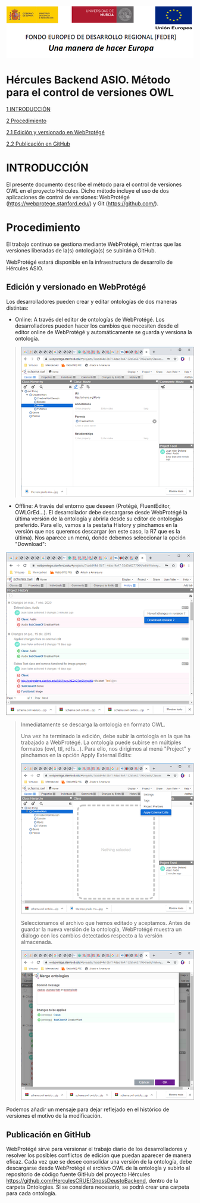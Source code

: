 ![](.//media/CabeceraDocumentosMD.png)

# Hércules Backend ASIO. Método para el control de versiones OWL 

[1 INTRODUCCIÓN](#introducción)

[2 Procedimiento](#procedimiento)

[2.1 Edición y versionado en WebProtégé](#edición-y-versionado-en-webprotégé)

[2.2 Publicación en GitHub](#publicación-en-github)

INTRODUCCIÓN
============

El presente documento describe el método para el control de versiones
OWL en el proyecto Hércules. Dicho método incluye el uso de dos
aplicaciones de control de versiones: WebProtégé
(<https://webprotege.stanford.edu/>) y Git (<https://github.com/>).

Procedimiento
=============

El trabajo continuo se gestiona mediante WebProtégé, mientras que las
versiones liberadas de la(s) ontología(s) se subirán a GitHub.

WebProtégé estará disponible en la infraestructura de desarrollo de
Hércules ASIO.

Edición y versionado en WebProtégé
----------------------------------

Los desarrolladores pueden crear y editar ontologías de dos maneras
distintas:

-   Online: A través del editor de ontologías de WebProtégé. Los
    desarrolladores pueden hacer los cambios que necesiten desde el
    editor online de WebProtégé y automáticamente se guarda y versiona
    la ontología.

> ![](.//media/image2.png)

-   Offline: A través del entorno que deseen (Protégé, FluentEditor,
    OWLGrEd...). El desarrollador debe descargarse desde WebProtégé la
    última versión de la ontología y abrirla desde su editor de
    ontologías preferido. Para ello, vamos a la pestaña History y
    pinchamos en la versión que nos queremos descargar (en este caso, la
    R7 que es la última). Nos aparece un menú, donde debemos seleccionar
    la opción "Download":

![](.//media/image3.png)

> Inmediatamente se descarga la ontología en formato OWL.
>
> Una vez ha terminado la edición, debe subir la ontología en la que ha
> trabajado a WebProtégé. La ontología puede subirse en múltiples
> formatos (owl, ttl, rdfs...). Para ello, nos dirigimos al menú
> "Project" y pinchamos en la opción Apply External Edits:
>
> ![](.//media/image4.png)
>
> Seleccionamos el archivo que hemos editado y aceptamos. Antes de
> guardar la nueva versión de la ontología, WebProtégé muestra un
> diálogo con los cambios detectados respecto a la versión almacenada.
>
> ![](.//media/image5.png)

Podemos añadir un mensaje para dejar reflejado en el histórico de
versiones el motivo de la modificación.

Publicación en GitHub
---------------------

WebProtégé sirve para versionar el trabajo diario de los desarrolladores
y resolver los posibles conflictos de edición que puedan aparecer de
manera eficaz. Cada vez que se desee consolidar una versión de la
ontología, debe descargarse desde WebProtégé el archivo OWL de la
ontología y subirlo al repositorio de código fuente GitHub del proyecto
Hércules <https://github.com/HerculesCRUE/GnossDeustoBackend>, dentro de
la carpeta Ontologies. Si se considera necesario, se podrá crear una
carpeta para cada ontología.

